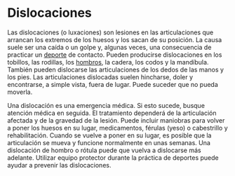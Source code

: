 Dislocaciones
=============


Las dislocaciones (o luxaciones) son lesiones en las articulaciones que arrancan los extremos de los huesos y los sacan de su posición. La causa suele ser una caída o un golpe y, algunas veces, una consecuencia de practicar un [deporte](https://medlineplus.gov/spanish/sportsinjuries.html) de contacto. Pueden producirse dislocaciones en los tobillos, las rodillas, los [hombros](https://medlineplus.gov/spanish/dislocatedshoulder.html), la cadera, los codos y la mandíbula. También pueden dislocarse las articulaciones de los dedos de las manos y los pies. Las articulaciones dislocadas suelen hincharse, doler y encontrarse, a simple vista, fuera de lugar. Puede suceder que no pueda moverla. 


Una dislocación es una emergencia médica. Si esto sucede, busque atención médica en seguida. El tratamiento dependerá de la articulación afectada y de la gravedad de la lesión. Puede incluir maniobras para volver a poner los huesos en su lugar, medicamentos, férulas (yeso) o cabestrillo y rehabilitación. Cuando se vuelve a poner en su lugar, es posible que la articulación se mueva y funcione normalmente en unas semanas. Una dislocación de hombro o rótula puede que vuelva a dislocarse más adelante. Utilizar equipo protector durante la práctica de deportes puede ayudar a prevenir las dislocaciones. 

